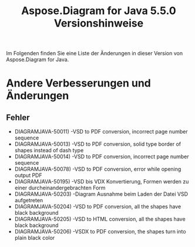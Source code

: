 ﻿---
title: Aspose.Diagram for Java 5.5.0 Versionshinweise
type: docs
weight: 50
url: /de/java/aspose-diagram-for-java-5-5-0-release-notes/
---
Im Folgenden finden Sie eine Liste der Änderungen in dieser Version von Aspose.Diagram for Java.
# **Andere Verbesserungen und Änderungen**
## **Fehler**
- DIAGRAMJAVA-50011) -VSD to PDF conversion, incorrect page number sequence
- DIAGRAMJAVA-50013) -VSD to PDF conversion, solid type border of shapes instead of dash type
- DIAGRAMJAVA-50014) -VSD to PDF conversion, incorrect page number sequence
- DIAGRAMJAVA-50078) -VSD to PDF conversion, error while opening output PDF
- DIAGRAMJAVA-50195) -VSD bis VDX Konvertierung, Formen werden zu einer durcheinandergebrachten Form
- DIAGRAMJAVA-50203) -Diagram Ausnahme beim Laden der Datei VSD aufgetreten
- DIAGRAMJAVA-50204) -VSD to PDF conversion, all the shapes have black background
- DIAGRAMJAVA-50205) -VSD to HTML conversion, all the shapes have black background
- DIAGRAMJAVA-50206) -VSDX to PDF conversion, the shapes turn into plain black color
